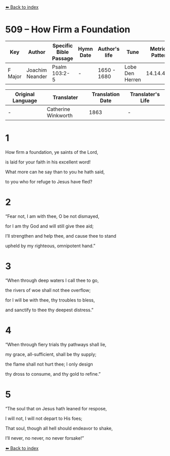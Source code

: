 [⬅️ Back to index](../README.md)

# 509 – How Firm a Foundation

Key | Author   | Specific Bible Passage     |Hymn Date |Author's life |Tune |Metrical Pattern   |Composer/Source                                                                                        
-- | --------- | ---------------------------|----------|--------------|-----|-------------------|-------------   
F Major  | Joachim Neander      | Psalm 103:2-5 | -  | 1650 - 1680 | Lobe Den Herren | 14.14.4.7.8 | Chorale Book for England, 1863 

Original Language | Translater | Translation Date   | Translater's Life     
----------------- | --------- | --------------------|-------------   
\-  | Catherine Winkworth      | 1863 | -  | 1827 - 1878 



# 1

How firm a foundation, ye saints of the Lord,

is laid for your faith in his excellent word!

What more can he say than to you he hath said,

to you who for refuge to Jesus have fled?



# 2

“Fear not, I am with thee, O be not dismayed,

for I am thy God and will still give thee aid;

I’ll strengthen and help thee, and cause thee to stand

upheld by my righteous, omnipotent hand.”



# 3

“When through deep waters I call thee to go,

the rivers of woe shall not thee overflow;

for I will be with thee, thy troubles to bless,

and sanctify to thee thy deepest distress.”



# 4

“When through fiery trials thy pathways shall lie,

my grace, all-sufficient, shall be thy supply;

the flame shall not hurt thee; I only design

thy dross to consume, and thy gold to refine.”



# 5

“The soul that on Jesus hath leaned for respose,

I will not, I will not depart to His foes;

That soul, though all hell should endeavor to shake,

I’ll never, no never, no never forsake!”

[⬅️ Back to index](../README.md)

